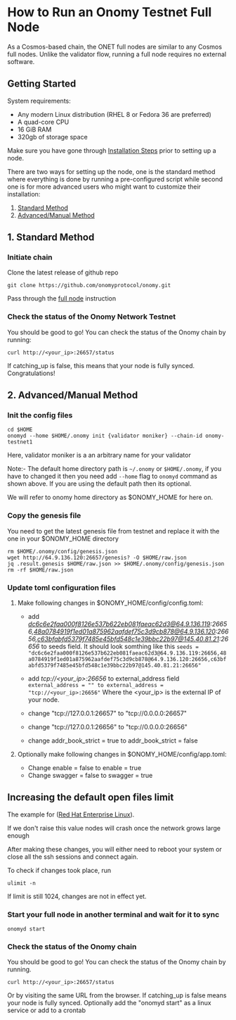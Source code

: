 # How to Run an Onomy Testnet Full Node

As a Cosmos-based chain, the ONET full nodes are similar to any Cosmos full nodes. Unlike the validator flow, running a
full node requires no external software.

## Getting Started

System requirements:

- Any modern Linux distribution (RHEL 8 or Fedora 36 are preferred)
- A quad-core CPU
- 16 GiB RAM
- 320gb of storage space

Make sure you have gone through [Installation Steps](installation.md) prior to setting up a node.

There are two ways for setting up the node, one is the standard method where everything is done by running a
pre-configured script while second one is for more advanced users who might want to customize their installation:

1. [Standard Method](#standardMethod)
2. [Advanced/Manual Method](#advancedMethod)

## <a name="standardMethod"></a> 1. Standard Method

### Initiate chain

Clone the latest release of github repo

```
git clone https://github.com/onomyprotocol/onomy.git
```

Pass through the [full node](../../deploy/testnet/full.md) instruction

### Check the status of the Onomy Network Testnet

You should be good to go! You can check the status of the Onomy chain by running:

```
curl http://<your_ip>:26657/status
```

If catching_up is false, this means that your node is fully synced. Congratulations!

## <a name="advancedMethod"></a> 2. Advanced/Manual Method

### Init the config files

```
cd $HOME
onomyd --home $HOME/.onomy init {validator moniker} --chain-id onomy-testnet1
```

Here, validator moniker is a an arbitrary name for your validator

Note:- The default home directory path is `~/.onomy` or `$HOME/.onomy`, if you have to changed it then you need
add `--home` flag to `onomyd` command as shown above. If you are using the default path then its optional.

We will refer to onomy home directory as $ONOMY_HOME for here on.

### Copy the genesis file

You need to get the latest genesis file from testnet and replace it with the one in your $ONOMY_HOME directory

```
rm $HOME/.onomy/config/genesis.json
wget http://64.9.136.120:26657/genesis? -O $HOME/raw.json
jq .result.genesis $HOME/raw.json >> $HOME/.onomy/config/genesis.json
rm -rf $HOME/raw.json
```

### Update toml configuration files

1. Make following changes in $ONOMY_HOME/config/config.toml:

   - add *dc6c6e2faa000f8126e537b622eb081faeac62d3@64.9.136.119:26656,48a0784919f1ed01a875962aafdef75c3d9cb878@64.9.136.120:26656,c63bfabfd5379f7485e45bfd548c1e39bbc22b97@145.40.81.21:26656* to seeds field. It should look somthing
     like this
     `seeds = "dc6c6e2faa000f8126e537b622eb081faeac62d3@64.9.136.119:26656,48a0784919f1ed01a875962aafdef75c3d9cb878@64.9.136.120:26656,c63bfabfd5379f7485e45bfd548c1e39bbc22b97@145.40.81.21:26656"`

   - add *tcp://<your_ip>:26656* to external_address field
     `external_address = "" to external_address = "tcp://<your_ip>:26656"`
     Where the <your_ip> is the external IP of your node.

   - change "tcp://127.0.0.1:26657" to "tcp://0.0.0.0:26657"
   - change "tcp://127.0.0.1:26656" to "tcp://0.0.0.0:26656"
   - change addr_book_strict = true to addr_book_strict = false

2. Optionally make following changes in $ONOMY_HOME/config/app.toml:

   - Change enable = false to enable = true
   - Change swagger = false to swagger = true

## Increasing the default open files limit

The example for ([Red Hat Enterprise Linux](../../deploy/testnet/set-ulimit-rhel8.md)).

If we don't raise this value nodes will crash once the network grows large enough

After making these changes, you will either need to reboot your system or close all the ssh sessions and connect again.

To check if changes took place, run

```
ulimit -n
```

If limit is still 1024, changes are not in effect yet.

### Start your full node in another terminal and wait for it to sync

```
onomyd start
```

### Check the status of the Onomy chain

You should be good to go! You can check the status of the Onomy chain by running.

```
curl http://<your_ip>:26657/status
```
Or by visiting the same URL from the browser.
If catching_up is false means your node is fully synced.
Optionally add the "onomyd start" as a linux service or add to a crontab